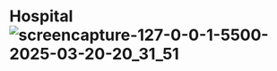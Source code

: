 # Hospital![screencapture-127-0-0-1-5500-2025-03-20-20_31_51](https://github.com/user-attachments/assets/63ca143e-27ce-423f-ad98-230c42830e83)

